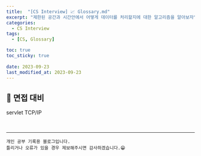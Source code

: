```yaml
---
title:  "[CS Interview] 📈 Glossary.md"
excerpt: "제한된 공간과 시간안에서 어떻게 데이터를 처리할지에 대한 알고리즘을 알아보자"
categories:
  - CS Interview
tags:
  - [CS, Glossary]

toc: true
toc_sticky: true
 
date: 2023-09-23
last_modified_at: 2023-09-23
---
```


## 📖 면접 대비

servlet
TCP/IP

<br>


***
    개인 공부 기록용 블로그입니다.
    틀리거나 오류가 있을 경우 제보해주시면 감사하겠습니다.😁